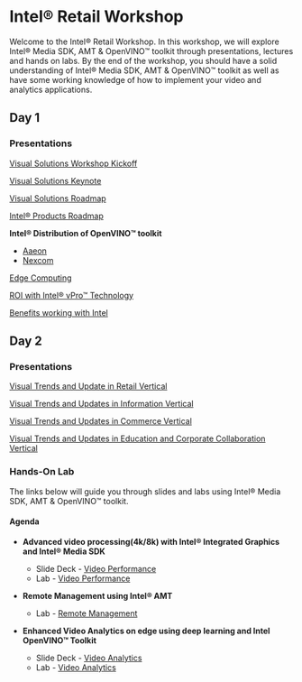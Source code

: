 # Intel® Retail Workshop
Welcome to the Intel® Retail Workshop. In this workshop, we will explore Intel® Media SDK, AMT & OpenVINO™ toolkit through presentations, lectures and hands on labs. By the end of the workshop, you should have a solid understanding of Intel® Media SDK, AMT & OpenVINO™ toolkit as well as have some working knowledge of how to implement your video and analytics applications.
## Day 1
### Presentations
[Visual Solutions Workshop Kickoff](./Presentations/Day1/0950a_2019_05_14_VisualSolutionsKickOff.pdf)

[Visual Solutions Keynote](./Presentations/Day1/Christie_workshop_May'19.pdf)
 
[Visual Solutions Roadmap](./Presentations/Day1/Visual_Solutions_Workshop_NY_Roadmap_Overview_May2019_.pdf)

[Intel® Products Roadmap](./Presentations/Day1/Workshop-SDM-OPS-MARS-VDD-PP-Non-NDA_-_Copy.pdf)

**Intel® Distribution of OpenVINO™ toolkit**
- [Aaeon](./Presentations/Day1/0130p_AAEON_AI_Edge_Intel_Workshop_20190425.pptx_5-13-19_(002).pdf)
- [Nexcom](./Presentations/Day1/0130p_NEXCOM_Smart_Self-Checkout_Kiosk_Solution_PPT_050919.pdf)

[Edge Computing](./Presentations/Day1/Shuttle-Intel_technology_partner.pdf)

[ROI with Intel® vPro™ Technology](./Presentations/Day1/ROI_with_Intel®_vPro™_Technology.pdf)

[Benefits working with Intel](./Presentations/Day1/RBHE_Workshop2019-Working_With_Intel-DLO-v1.3.pdf)

## Day 2
### Presentations
[Visual Trends and Update in Retail Vertical](./Presentations/Day2/2019_05_15_10_00a_VisualRetail.pdf)

[Visual Trends and Updates in Information Vertical](./Presentations/Day2/Visual_Information_Presentation_rev_2.pdf)

[Visual Trends and Updates in Commerce Vertical](./Presentations/Day2/commerce_presentation_for_workshop)

[Visual Trends and Updates in Education and Corporate Collaboration Vertical](./Presentations/Day2/New_York_Visual_Solutions_Workshop.pdf)


### Hands-On Lab
The links below will guide you through slides and labs using Intel® Media SDK, AMT & OpenVINO™ toolkit.

#### Agenda
<!-- * **Setup and deployment**
    - Slide Deck -
    - Lab - [Setup and deployment](./Setup_and_deployment.md)-->

* **Advanced video processing(4k/8k) with Intel® Integrated Graphics and Intel® Media SDK**
  - Slide Deck - [Video Performance](./Presentations/VideoPerformance.pdf)
  - Lab - [Video Performance](./Video_Performance/README.md)


* **Remote Management using Intel® AMT**
  <!--- Slide Deck --->
  - Lab - [Remote Management](./Remote_Management/README.md)


* **Enhanced Video Analytics on edge using deep learning and Intel OpenVINO™ Toolkit**
    - Slide Deck - [Video Analytics](./Presentations/VideoAnalytics.pdf)
    - Lab - [Video Analytics](./Video_Analytics/README.md)
